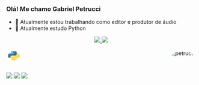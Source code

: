 ### Olá! Me chamo Gabriel Petrucci



- 🔭 Atualmente estou trabalhando como editor e produtor de áudio
- 🌱 Atualmente estudo Python


 

<div align="center">
  <a href="https://github.com/gabrielpetrucci">
  <img height="180em" src="https://github-readme-stats.vercel.app/api?username=GabrielPetrucci&show_icons=true&theme=dracula&include_all_commits=true&count_private=true"/>
  <img height="180em" src="https://github-readme-stats.vercel.app/api/top-langs/?username=GabrielPetrucci&layout=compact&langs_count=7&theme=dracula"/>
</div>
  
<div style="display: inline_block"><br>
  <img align="center" alt="Rafa-Python" height="30" width="40" src="https://raw.githubusercontent.com/devicons/devicon/master/icons/python/python-original.svg">
    <img align="right" alt="petrucci" height="300" style="border-radius:200px;" src="https://media.discordapp.net/attachments/644694703270395914/954540534532284436/oie_oie_animation.gif?width=369&height=369">
</div>

  ##
  
<div>
   <a href="https://www.instagram.com/petru_cci_" target="_blank"><img src="https://img.shields.io/badge/-Instagram-%23E4405F?style=for-the-badge&logo=instagram&logoColor=white" target="_blank"></a>
 	<a href = "mailto:gabrielpetrucci07@gmail.com"><img src="https://img.shields.io/badge/-Gmail-%23333?style=for-the-badge&logo=gmail&logoColor=white" target="_blank"></a>
  <a href="https://www.linkedin.com/in/gabriel-petrucci-384839197" target="_blank"><img src="https://img.shields.io/badge/-LinkedIn-%230077B5?style=for-the-badge&logo=linkedin&logoColor=white" target="_blank"></a> 
</div>
  
